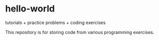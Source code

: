 # hello-world
tutorials + practice problems + coding exercises

This repository is for storing code from various programming exercises.

